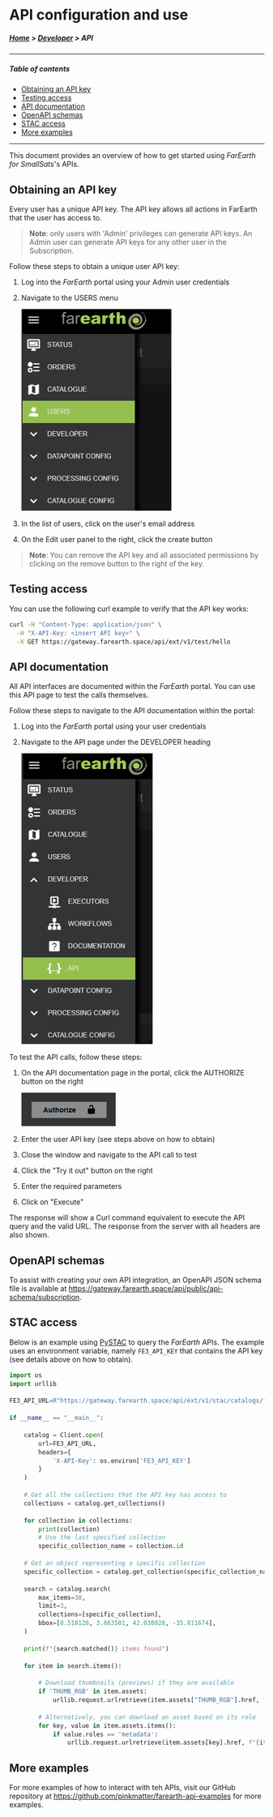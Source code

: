 # API configuration and use

##### [Home](../../README.md) > [Developer](../developer.md) > API
---
##### Table of contents
* [Obtaining an API key](#obtaining-an-api-key)
* [Testing access](#testing-access)
* [API documentation](#api-documentation)
* [OpenAPI schemas](#openapi-schemas)
* [STAC access](#stac-access)
* [More examples](#more-examples)
---

This document provides an overview of how to get started using *FarEarth for SmallSats*'s APIs. 

## Obtaining an API key

Every user has a unique API key. The API key allows all actions in FarEarth that the user has access to.

> **Note**: only users with 'Admin' privileges can generate API keys. An Admin user can generate API keys for any other user in the Subscription.

Follow these steps to obtain a unique user API key:

1. Log into the *FarEarth* portal using your Admin user credentials
1. Navigate to the USERS menu

   ![Users menu](menu-users.png "Users menu")

1. In the list of users, click on the user's email address
1. On the Edit user panel to the right, click the create button

> **Note**: You can remove the API key and all associated permissions by clicking on the remove button to the right of the key.

## Testing access

You can use the following curl example to verify that the API key works:

```bash
curl -H "Content-Type: application/json" \
  -H "X-API-Key: <insert API key>" \
  -X GET https://gateway.farearth.space/api/ext/v1/test/hello
```

## API documentation

All API interfaces are documented within the *FarEarth* portal. You can use this API page to test the calls themselves.

Follow these steps to navigate to the API documentation within the portal:

1. Log into the *FarEarth* portal using your user credentials
1. Navigate to the API page under the DEVELOPER heading

   ![API menu](menu-api.png "Developer/API menu")

To test the API calls, follow these steps:

1. On the API documentation page in the portal, click the AUTHORIZE button on the right

   ![Authorize button](button-authorize.png "Authorize button")

1. Enter the user API key (see steps above on how to obtain)
1. Close the window and navigate to the API call to test
1. Click the "Try it out" button on the right
1. Enter the required parameters
1. Click on "Execute"

The response will show a Curl command equivalent to execute the API query and the valid URL. The response from the server with all headers are also shown.

## OpenAPI schemas

To assist with creating your own API integration, an OpenAPI JSON schema file is available at https://gateway.farearth.space/api/public/api-schema/subscription.

## STAC access

Below is an example using [PySTAC](https://github.com/stac-utils/pystac) to query the *FarEarth* APIs. The example uses an environment variable, namely `FE3_API_KEY` that contains the API key (see details above on how to obtain).

```python
import os
import urllib

FE3_API_URL=R"https://gateway.farearth.space/api/ext/v1/stac/catalogs/farearth.gateway-bundled/farearth.gateway-bundled"

if __name__ == "__main__":

    catalog = Client.open(
        url=FE3_API_URL,
        headers={
            'X-API-Key': os.environ['FE3_API_KEY']
        }
    )

    # Get all the collections that the API key has access to
    collections = catalog.get_collections()

    for collection in collections:
        print(collection)
        # Use the last specified collection
        specific_collection_name = collection.id

    # Get an object representing a specific collection
    specific_collection = catalog.get_collection(specific_collection_name)

    search = catalog.search(
        max_items=30,
        limit=3,
        collections=[specific_collection],
        bbox=[8.518128, 3.663501, 42.038028, -35.811674],
    )

    print(f"{search.matched()} items found")

    for item in search.items():

        # Download thumbnails (previews) if they are available
        if 'THUMB_RGB' in item.assets:
            urllib.request.urlretrieve(item.assets["THUMB_RGB"].href, f"{item.id}_PREVIEW.png")

        # Alternatively, you can download an asset based on its role
        for key, value in item.assets.items():
            if value.roles == 'metadata':
                urllib.request.urlretrieve(item.assets[key].href, f"{item.id}_META.json")
```

## More examples

For more examples of how to interact with teh APIs, visit our GitHub repository at https://github.com/pinkmatter/farearth-api-examples for more examples.
